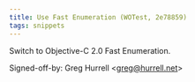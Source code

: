 ```yaml
---
title: Use Fast Enumeration (WOTest, 2e78859)
tags: snippets
---
```


Switch to Objective-C 2.0 Fast Enumeration.

Signed-off-by: Greg Hurrell &lt;greg@hurrell.net&gt;
